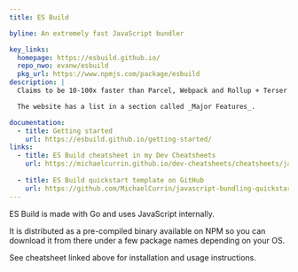 ```yaml
---
title: ES Build

byline: An extremely fast JavaScript bundler

key_links:
  homepage: https://esbuild.github.io/
  repo_nwo: evanw/esbuild
  pkg_url: https://www.npmjs.com/package/esbuild
description: |
  Claims to be 10-100x faster than Parcel, Webpack and Rollup + Terser.

  The website has a list in a section called _Major Features_.

documentation:
  - title: Getting started
    url: https://esbuild.github.io/getting-started/
links:
  - title: ES Build cheatsheet in my Dev Cheatsheets
    url: https://michaelcurrin.github.io/dev-cheatsheets/cheatsheets/javascript/packages/esbuild/
    
  - title: ES Build quickstart template on GitHub
    url: https://github.com/MichaelCurrin/javascript-bundling-quickstarts/tree/master/quickstarts/esbuild
---
```


ES Build is made with Go and uses JavaScript internally.

It is distributed as a pre-compiled binary available on NPM so you can download it from there under a few package names depending on your OS.

See cheatsheet linked above for installation and usage instructions.
